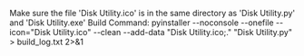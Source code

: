 Make sure the file 'Disk Utility.ico' is in the same directory as 'Disk Utility.py' and 'Disk Utility.exe'
Build Command: pyinstaller --noconsole --onefile --icon="Disk Utility.ico" --clean --add-data "Disk Utility.ico;." "Disk Utility.py" > build_log.txt 2>&1
